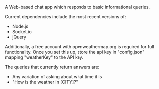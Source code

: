 A Web-based chat app which responds to basic informational queries.

Current dependencies include the most recent versions of:
* Node.js
* Socket.io
* jQuery

Additionally, a free account with openweathermap.org is required for full functionality.  Once you set this up, store the api key in "config.json" mapping "weatherKey" to the API key.

The queries that currently return answers are:
* Any variation of asking about what time it is
* "How is the weather in [CITY]?"
